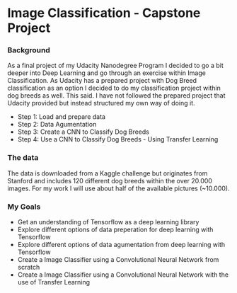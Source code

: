 # Image Classification - Capstone Project
### Background

As a final project of my Udacity Nanodegree Program I decided to go a bit deeper into Deep Learning and go through an exercise within Image Classification. As Udacity has a prepared project with Dog Breed classification as an option I decided to do my classification project within dog breeds as well. This said. I have not followed the prepared project that Udacity provided but instead structured my own way of doing it.

* Step 1: Load and prepare data
* Step 2: Data Agumentation
* Step 3: Create a CNN to Classify Dog Breeds
* Step 4: Use a CNN to Classify Dog Breeds - Using Transfer Learning

### The data

The data is downloaded from a Kaggle challenge but originates from Stanford and includes 120 different dog breeds within the over 20.000 images. For my work I will use about half of the available pictures (~10.000).

### My Goals

* Get an understanding of Tensorflow as a deep learning library
* Explore different options of data preperation for deep learning with Tensorflow
* Explore different options of data agumentation from deep learning with Tensorflow
* Create a Image Classifier using a Convolutional Neural Network from scratch
* Create a Image Classifier using a Convolutional Neural Network with the use of Transfer Learning
